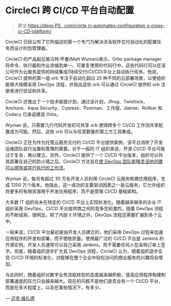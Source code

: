 # CircleCI 跨 CI/CD 平台自动配置

> 原文:[https://devo PS . com/circle ci-automates-configuration s-cross-ci-CD-platform/](https://devops.com/circleci-automates-configurations-across-ci-cd-platform/)

CircleCI 已经公布了它所描述的第一个专门为解决涉及软件交付自动化的配置任务而设计的包管理器。

CircleCI 的产品副总裁马特·怀曼(Matt Wyman)表示，Orbs package manager 将命令、执行器和作业浓缩到单一、可重复使用的代码行中，这些代码行可以在该公司作为云服务提供的持续集成/持续交付(CI/CD)平台上自动执行任务。他说，CircleCI 提供的第一组 orb 专注于自动化超过 25 种不同的云部署场景，以使组织能够大规模采用 DevOps 流程，并指出这些 orb 可以通过 CircleCI 提供的 orb 注册表进行验证和共享。

CircleCI 还推出了一个技术联盟计划，通过该计划，Jfrog、Twistlock、Anchore、Aqua Security、Cypress、Postman、工作服、datree、Rollbar 和 Codacy 已承诺建造 Orbs。

Wyman 说，只需要几行代码开发的可共享 orb 使得跨多个 CI/CD 工作流共享配置成为可能。然后，这些 orb 可以与任意数量的第三方工具集成。

CircleCI 正在为作为托管云服务交付的 CI/CD 平台提供案例，该平台消除了开发运维团队自行设置和管理的需要。对于一般的 IT 组织来说，开源 CI/CD 平台可能过于复杂，难以建立。另外，CircleCI 提供了一个 CI/CD 平台版本，组织可以将其部署在自己的防火墙之后。CircleCI 方法旨在[使 DevOps 团队能够灵活地创建可以顺序或并行执行的工作流](https://devops.com/circleci-injects-workflow-flexibility-cicd-platform/)。

Wyman 说，每月有超过 30 万名开发人员利用 CircleCI 云服务构建应用程序，生成 1200 万个版本。他指出，这一成功的主要驱动因素之一是云服务，它允许组织将更多的有限资源用于开发应用程序，而不是管理 CI/CD 基础架构。

大多数 IT 组织尚未在特定的 CI/CD 平台上实现标准化。随着越来越多的企业 IT 组织采用 DevOps，CI/CD 平台提供商之间的竞争空前激烈。随着 DevOps 流程的不断成熟，很明显，除了内部 it 环境之外，DevOps 流程还需要扩展到多个云中。

一般来说，CI/CD 平台最初是由开发人员建立的，他们采用 DevOps 过程来加速应用程序的开发和部署，而不牺牲质量。使用最广泛的 CI/CD 平台是 Jenkins 的开源实例。开发人员通常可以自己采用 Jenkins，而不需要任何人在采购订单上签字。但是，随着组织逐步扩大其 DevOps 流程，CircleCI 认为，随着组织逐步实现 CI/CD 环境的标准化，对能够在整个企业中轻松访问的商业服务的兴趣将会增加。

与此同时，随着组织对数字业务流程转型的态度越来越积极，提高应用程序构建和部署速度的压力只会越来越大。现在的问题不是他们是否会有一个 CI/CD 平台，而是在多大程度上，以及在某些情况下，有多少。

— [迈克·维扎德](https://devops.com/author/mike-vizard/)